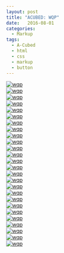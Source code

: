 ```yaml
---
layout: post
title: "ACUBED: WQP"
date:   2016-08-01
categories:
  - Markup
tags:
  - A-Cubed
  - html
  - css
  - markup
  - button
---
```


<a href="{{ site.url }}/images/works/20160801/image-1.jpg"><img src="{{ site.url }}/images/works/20160801/image-1.jpg" alt="wqp"></a>
<br>
<a href="{{ site.url }}/images/works/20160801/image-2.jpg"><img src="{{ site.url }}/images/works/20160801/image-2.jpg" alt="wqp"></a>
<br>
<a href="{{ site.url }}/images/works/20160801/image-3.jpg"><img src="{{ site.url }}/images/works/20160801/image-3.jpg" alt="wqp"></a>
<br>
<a href="{{ site.url }}/images/works/20160801/image-4.jpg"><img src="{{ site.url }}/images/works/20160801/image-4.jpg" alt="wqp"></a>
<br>
<a href="{{ site.url }}/images/works/20160801/image-5.jpg"><img src="{{ site.url }}/images/works/20160801/image-5.jpg" alt="wqp"></a>
<br>
<a href="{{ site.url }}/images/works/20160801/image-6.jpg"><img src="{{ site.url }}/images/works/20160801/image-6.jpg" alt="wqp"></a>
<br>
<a href="{{ site.url }}/images/works/20160801/image-7.jpg"><img src="{{ site.url }}/images/works/20160801/image-7.jpg" alt="wqp"></a>
<br>
<a href="{{ site.url }}/images/works/20160801/image-8.jpg"><img src="{{ site.url }}/images/works/20160801/image-8.jpg" alt="wqp"></a>
<br>
<a href="{{ site.url }}/images/works/20160801/image-9.jpg"><img src="{{ site.url }}/images/works/20160801/image-9.jpg" alt="wqp"></a>
<br>
<a href="{{ site.url }}/images/works/20160801/image-10.jpg"><img src="{{ site.url }}/images/works/20160801/image-10.jpg" alt="wqp"></a>
<br>
<a href="{{ site.url }}/images/works/20160801/image-11.jpg"><img src="{{ site.url }}/images/works/20160801/image-11.jpg" alt="wqp"></a>
<br>
<a href="{{ site.url }}/images/works/20160801/image-12.jpg"><img src="{{ site.url }}/images/works/20160801/image-12.jpg" alt="wqp"></a>
<br>
<a href="{{ site.url }}/images/works/20160801/image-13.jpg"><img src="{{ site.url }}/images/works/20160801/image-13.jpg" alt="wqp"></a>
<br>
<a href="{{ site.url }}/images/works/20160801/image-14.jpg"><img src="{{ site.url }}/images/works/20160801/image-14.jpg" alt="wqp"></a>
<br>
<a href="{{ site.url }}/images/works/20160801/image-15.jpg"><img src="{{ site.url }}/images/works/20160801/image-15.jpg" alt="wqp"></a>
<br>
<a href="{{ site.url }}/images/works/20160801/image-16.jpg"><img src="{{ site.url }}/images/works/20160801/image-16.jpg" alt="wqp"></a>
<br>
<a href="{{ site.url }}/images/works/20160801/image-17.jpg"><img src="{{ site.url }}/images/works/20160801/image-17.jpg" alt="wqp"></a>
<br>
<a href="{{ site.url }}/images/works/20160801/image-18.jpg"><img src="{{ site.url }}/images/works/20160801/image-18.jpg" alt="wqp"></a>
<br>
<a href="{{ site.url }}/images/works/20160801/image-19.jpg"><img src="{{ site.url }}/images/works/20160801/image-19.jpg" alt="wqp"></a>
<br>
<a href="{{ site.url }}/images/works/20160801/image-20.jpg"><img src="{{ site.url }}/images/works/20160801/image-20.jpg" alt="wqp"></a>
<br>
<a href="{{ site.url }}/images/works/20160801/image-21.jpg"><img src="{{ site.url }}/images/works/20160801/image-21.jpg" alt="wqp"></a>
<br>
<a href="{{ site.url }}/images/works/20160801/image-22.jpg"><img src="{{ site.url }}/images/works/20160801/image-22.jpg" alt="wqp"></a>
<br>
<a href="{{ site.url }}/images/works/20160801/image-23.jpg"><img src="{{ site.url }}/images/works/20160801/image-23.jpg" alt="wqp"></a>
<br>
<a href="{{ site.url }}/images/works/20160801/image-24.jpg"><img src="{{ site.url }}/images/works/20160801/image-24.jpg" alt="wqp"></a>
<br>
<a href="{{ site.url }}/images/works/20160801/image-25.jpg"><img src="{{ site.url }}/images/works/20160801/image-25.jpg" alt="wqp"></a>
<br>
<a href="{{ site.url }}/images/works/20160801/image-26.jpg"><img src="{{ site.url }}/images/works/20160801/image-26.jpg" alt="wqp"></a>

